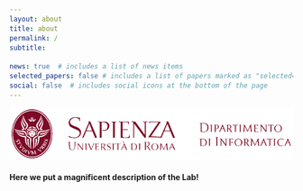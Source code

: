 ```yaml
---
layout: about
title: about
permalink: /
subtitle:
  
news: true  # includes a list of news items
selected_papers: false # includes a list of papers marked as "selected={true}"
social: false  # includes social icons at the bottom of the page
---
```

<img src="assets/img/di-inline-transparent.png" class="logo"  alt="logo of Sapienza University">

#### Here we put a magnificent description of the Lab!
